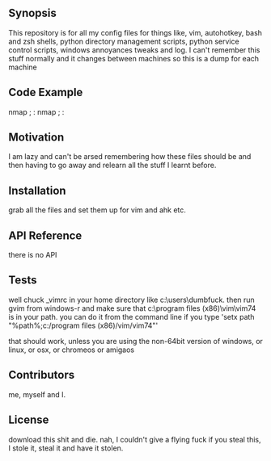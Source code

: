 ## Synopsis

This repository is for all my config files for things like, vim, autohotkey, bash and zsh shells, python directory management scripts, python service control scripts, windows annoyances tweaks and log. I can't remember this stuff normally and it changes between machines so this is a dump for each machine

## Code Example

nmap ; :
nmap ; :

## Motivation

I am lazy and can't be arsed remembering how these files should be and then having to go away and relearn all the stuff I learnt before.

## Installation

grab all the files and set them up for vim and ahk etc.
## API Reference

there is no API
## Tests

well chuck _vimrc in your home directory like c:\users\dumbfuck\. then run gvim from windows-r and make sure that c:\program files (x86)\vim\vim74 is in your path. you can do it from the command line if you type 'setx path "%path%;c:/program files (x86)/vim/vim74"'

that should work, unless you are using the non-64bit version of windows, or linux, or osx, or chromeos or amigaos
## Contributors

me, myself and I.
## License

download this shit and die. nah, I couldn't give a flying fuck if you steal this, I stole it, steal it and have it stolen.
